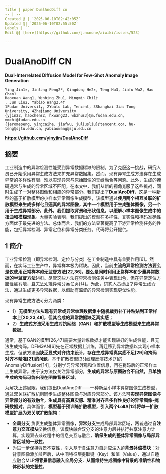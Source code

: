 ```yaml
---
Title | paper DualAnoDiff cn
-- | --
Created @ | `2025-06-10T02:42:05Z`
Updated @| `2025-06-10T02:55:50Z`
Labels | ``
Edit @| [here](https://github.com/junxnone/aiwiki/issues/523)

---
```

# DualAnoDiff CN


**Dual-Interrelated Diffusion Model for Few-Shot Anomaly Image Generation**


```
Ying Jin1∗, Jinlong Peng2*, Qingdong He2∗, Teng Hu3, Jiafu Wu2, Hao Chen1
Haoxuan Wang1, Wenbing Zhu1, Mingmin Chi1†
, Jun Liu2, Yabiao Wang2,4†
1Fudan University, 2Youtu Lab, Tencent, 3Shanghai Jiao Tong University, 4Zhejiang University
{yjin22, haochen22, hxwang23, wbzhu23}@m.fudan.edu.cn, mmchi@fudan.edu.cn
{jeromepeng, yingcaihe, jiafwu, juliusliu}@tencent.com, hu-teng@sjtu.edu.cn, yabiaowang@zju.edu.cn
```

**https://github.com/yinyjin/DualAnoDiff**


## 摘要

工业制造中的异常检测性能受到异常数据稀缺的限制。为了克服这一挑战，研究人员已开始采用异常生成方法来扩充异常数据集。然而，现有异常生成方法存在生成异常的多样性有限、难以实现异常与原始图像的无缝融合等问题。此外，生成的掩码通常与生成的异常区域不匹配。在本文中，我们从新的视角克服了这些挑战，同时生成了一对整体图像和相应的异常部分。我们提出了**DualAnoDiff**，这是一种新型的基于扩散模型的小样本异常图像生成模型，该模型通过**使用两个相互关联的扩散模型来生成多样化且逼真的异常图像，其中一个模型用于生成整体图像，另一个用于生成异常部分。此外，我们提取背景和形状信息，以缓解小样本图像生成中的扭曲和模糊现象**。大量实验表明，我们提出的模型在多样性、真实性和掩码准确性方面优于最先进的方法。总体而言，我们的方法显著提高了下游异常检测任务的性能，包括异常检测、异常定位和异常分类任务。代码将公开提供。


## 1 简介

工业异常检测（即异常检测、定位与分类）在工业制造中具有重要作用[6]。然而，在实际工业生产中，异常样本极为稀缺。因此，当前**主流的异常检测方法要么是仅使用正常样本的无监督方法[22,36]，要么是同时利用正常样本和少量异常数据的半监督方法**[48]。尽管这些方法在异常检测任务中表现出色，但在异常定位方面性能有限，且无法处理异常分类任务[14]。为此，研究人员提出了异常生成方法，通过生成更多异常数据，以借助有监督的异常检测实现更优性能。

现有异常生成方法可分为两类：
- 1）**无模型方法从现有异常或异常纹理数据集中随机裁剪补丁并粘贴到正常样本上[20,23,46]，但其合成的异常数据缺乏真实感**；
- 2）**生成式方法采用生成对抗网络（GAN）和扩散模型等生成模型来生成异常数据**。
 
通常，基于GAN的模型[26,47]需要大量训练数据才能实现较好的生成性能，且无法生成掩码。DFMGAN[6]先在正常数据上训练，再迁移到异常数据以实现小样本生成，但该方法因**缺乏显式对齐约束设计，存在生成异常真实感不足[29]和掩码对齐不精准[21]的问题**。基于扩散模型[33]纹理反演技术[7]的AnomalyDiffusion[14]，分别学习异常外观和位置信息，再在掩码后的正常样本上生成异常。由于该方法仅关注异常部分，**生成的异常与原图融合不自然，且单独生成的掩码可能出现在图像背景区域**。

为解决上述局限，我们提出DualAnoDiff——一种新型小样本异常图像生成模型，通过双关联扩散机制同步生成整体图像与对应异常部分。该方法可**实现异常图像与异常部分的有效融合，生成具有高真实感、精准对齐且多样性良好的异常图像-掩码数据对**。具体而言，**模型基于预训练扩散模型，引入两个LoRA[12]将单一扩散模型扩展为双关联扩散架构**：
- **全局分支** 负责生成整体异常图像，**异常分支**生成局部异常区域，两者通过**自注意力交互模块**交换信息。该模块融合双分支的注意力层并执行共享注意力计算，实现双去噪过程中的信息交互与融合，**确保生成的整体异常图像与局部异常区域的一致性**。
- 为进一步保持背景不变性，引入基于自注意力自适应注入的**背景补偿模块**：对背景图像添加噪声后，从中间特征层提取键（Key）和值（Value），通过自适应融合MLP**将背景信息融入全局分支，从而维持生成图像中背景的准确性和物体形状的完整性**。

